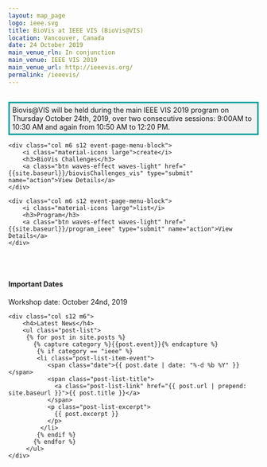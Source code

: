 ```yaml
---
layout: map_page
logo: ieee.svg
title: BioVis at IEEE VIS (BioVis@VIS)
location: Vancouver, Canada
date: 24 October 2019
main_venue_rln: In conjunction
main_venue: IEEE VIS 2019
main_venue_url: http://ieeevis.org/
permalink: /ieeevis/
---
```


<br>
<div style="background-color: #f2f2f2; border-style: solid; border-color: #009e9d; padding: 5px;">
Biovis@VIS will be held during the main IEEE VIS 2019 program on Thursday October 24th, 2019, over two consecutive sessions: 9:00AM to 10:30 AM and again from 10:50 AM to 12:20 PM.
</div>

<div class="row center-align">

    <div class="col m6 s12 event-page-menu-block">
        <i class="material-icons large">create</i>
        <h3>BioVis Challenges</h3>
        <a class="btn waves-effect waves-light" href="{{site.baseurl}}/biovisChallenges_vis" type="submit" name="action">View Details</a>
    </div>

    <div class="col m6 s12 event-page-menu-block">
        <i class="material-icons large">list</i>
        <h3>Program</h3>
        <a class="btn waves-effect waves-light" href="{{site.baseurl}}/program_ieee" type="submit" name="action">View Details</a>
    </div>
</div>

<br/>
<br/>

<div class="row left-align">
    <div class="col s12 m6">
        <h4>Important Dates</h4>
        <p>Workshop date: October 24nd, 2019</p>
    </div>

    <div class="col s12 m6">
        <h4>Latest News</h4>
        <ul class="post-list">
         {% for post in site.posts %}
           {% capture category %}{{post.event}}{% endcapture %}
            {% if category == "ieee" %}
            <li class="post-list-item-event">
               <span class="date">{{ post.date | date: "%-d %b %Y" }}</span>
               <span class="post-list-title">
                 <a class="post-list-link" href="{{ post.url | prepend: site.baseurl }}">{{ post.title }}</a>
               </span>
               <p class="post-list-excerpt">
                 {{ post.excerpt }}
               </p>              
             </li>
            {% endif %}
           {% endfor %}
         </ul>
    </div>
</div>
